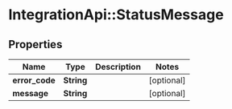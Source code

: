 # IntegrationApi::StatusMessage

## Properties
Name | Type | Description | Notes
------------ | ------------- | ------------- | -------------
**error_code** | **String** |  | [optional] 
**message** | **String** |  | [optional] 


